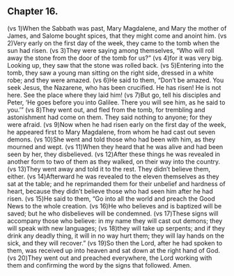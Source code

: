 
## Chapter 16.

(vs 1)When the Sabbath was past, Mary Magdalene, and Mary the mother of James, and Salome bought spices, that they might come and anoint him.  (vs 2)Very early on the first day of the week, they came to the tomb when the sun had risen.  (vs 3)They were saying among themselves, “Who will roll away the stone from the door of the tomb for us?”  (vs 4)for it was very big. Looking up, they saw that the stone was rolled back.  (vs 5)Entering into the tomb, they saw a young man sitting on the right side, dressed in a white robe; and they were amazed.  (vs 6)He said to them, “Don’t be amazed. You seek Jesus, the Nazarene, who has been crucified. He has risen! He is not here. See the place where they laid him!  (vs 7)But go, tell his disciples and Peter, ‘He goes before you into Galilee. There you will see him, as he said to you.’”  (vs 8)They went out, and fled from the tomb, for trembling and astonishment had come on them. They said nothing to anyone; for they were afraid.  (vs 9)Now when he had risen early on the first day of the week, he appeared first to Mary Magdalene, from whom he had cast out seven demons.  (vs 10)She went and told those who had been with him, as they mourned and wept.  (vs 11)When they heard that he was alive and had been seen by her, they disbelieved.  (vs 12)After these things he was revealed in another form to two of them as they walked, on their way into the country.  (vs 13)They went away and told it to the rest. They didn’t believe them, either.  (vs 14)Afterward he was revealed to the eleven themselves as they sat at the table; and he reprimanded them for their unbelief and hardness of heart, because they didn’t believe those who had seen him after he had risen.  (vs 15)He said to them, “Go into all the world and preach the Good News to the whole creation.  (vs 16)He who believes and is baptized will be saved; but he who disbelieves will be condemned.  (vs 17)These signs will accompany those who believe: in my name they will cast out demons; they will speak with new languages;  (vs 18)they will take up serpents; and if they drink any deadly thing, it will in no way hurt them; they will lay hands on the sick, and they will recover.”  (vs 19)So then the Lord, after he had spoken to them, was received up into heaven and sat down at the right hand of God.  (vs 20)They went out and preached everywhere, the Lord working with them and confirming the word by the signs that followed. Amen.
